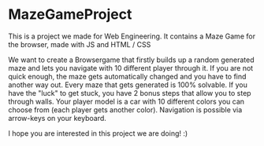 # MazeGameProject
This is a project we made for Web Engineering. It contains a Maze Game for the browser, made with JS and HTML / CSS

We want to create a Browsergame that firstly builds up a random generated maze and lets you navigate with 10 different player through it.
If you are not quick enough, the maze gets automatically changed and you have to find another way out.
Every maze that gets generated is 100% solvable. If you have the "luck" to get stuck, you have 2 bonus steps that allow you to step through walls.
Your player model is a car with 10 different colors you can choose from (each player gets another color).
Navigation is possible via arrow-keys on your keyboard.

I hope you are interested in this project we are doing! :)
